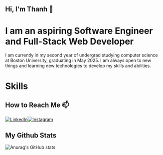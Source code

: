 ## Hi, I'm Thanh 👋


# I am an aspiring Software Engineer and Full-Stack Web Developer

I am currently in my second year of undergrad studying computer science at Boston University, graduating in May 2025. I am always open to new things and learning new technologies to develop my skills and abilities. 




# Skills



## How to Reach Me 📫
[![LinkedIn](https://img.shields.io/badge/linkedin-%230077B5.svg?style=for-the-badge&logo=linkedin&logoColor=white)](https://www.linkedin.com/in/thanh910/)[![Instagram](https://img.shields.io/badge/Instagram-%23E4405F.svg?style=for-the-badge&logo=Instagram&logoColor=white)](https://www.instagram.com/thanhthynh/)

## My Github Stats
![Anurag's GitHub stats](https://github-readme-stats.vercel.app/api?username=thanh910&theme=midnight-purple&show_icons=true)


<!--
**thanh910/thanh910** is a ✨ _special_ ✨ repository because its `README.md` (this file) appears on your GitHub profile.

Here are some ideas to get you started:

- 🔭 I’m currently working on ...
- 🌱 I’m currently learning ...
- 👯 I’m looking to collaborate on ...
- 🤔 I’m looking for help with ...
- 💬 Ask me about ...
- 📫 How to reach me: ...
- 😄 Pronouns: ...
- ⚡ Fun fact: ...
-->
